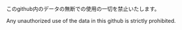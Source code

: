 <p>このgithub内のデータの無断での使用の一切を禁止いたします。</p>
<p>Any unauthorized use of the data in this github is strictly prohibited.</p>
